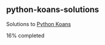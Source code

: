 ## python-koans-solutions
Solutions to [Python Koans](https://github.com/tsolakoua/python_koans)

16% completed 
